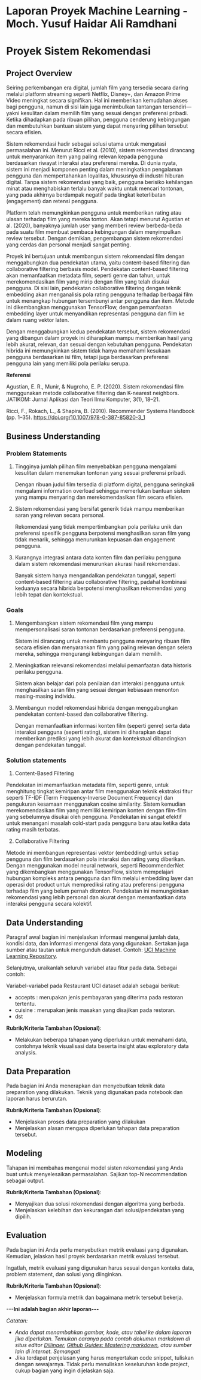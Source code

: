 # Laporan Proyek Machine Learning - Moch. Yusuf Haidar Ali Ramdhani
# Proyek Sistem Rekomendasi

## Project Overview

Seiring perkembangan era digital, jumlah film yang tersedia secara daring melalui platform streaming seperti Netflix, Disney+, dan Amazon Prime Video meningkat secara signifikan. Hal ini memberikan kemudahan akses bagi pengguna, namun di sisi lain juga menimbulkan tantangan tersendiri—yakni kesulitan dalam memilih film yang sesuai dengan preferensi pribadi. Ketika dihadapkan pada ribuan pilihan, pengguna cenderung kebingungan dan membutuhkan bantuan sistem yang dapat menyaring pilihan tersebut secara efisien.

Sistem rekomendasi hadir sebagai solusi utama untuk mengatasi permasalahan ini. Menurut Ricci et al. (2010), sistem rekomendasi dirancang untuk menyarankan item yang paling relevan kepada pengguna berdasarkan riwayat interaksi atau preferensi mereka. Di dunia nyata, sistem ini menjadi komponen penting dalam meningkatkan pengalaman pengguna dan mempertahankan loyalitas, khususnya di industri hiburan digital. Tanpa sistem rekomendasi yang baik, pengguna berisiko kehilangan minat atau menghabiskan terlalu banyak waktu untuk mencari tontonan, yang pada akhirnya berdampak negatif pada tingkat keterlibatan (engagement) dan retensi pengguna.

Platform telah memungkinkan pengguna untuk memberikan rating atau ulasan terhadap film yang mereka tonton. Akan tetapi menurut Agustian et al. (2020), banyaknya jumlah user yang memberi review berbeda-beda pada suatu film membuat pembaca kebingungan dalam menyimpulkan review tersebut. Dengan demikian, pengembangan sistem rekomendasi yang cerdas dan personal menjadi sangat penting.

Proyek ini bertujuan untuk membangun sistem rekomendasi film dengan menggabungkan dua pendekatan utama, yaitu content-based filtering dan collaborative filtering berbasis model. Pendekatan content-based filtering akan memanfaatkan metadata film, seperti genre dan tahun, untuk merekomendasikan film yang mirip dengan film yang telah disukai pengguna. Di sisi lain, pendekatan collaborative filtering dengan teknik embedding akan menganalisis pola rating pengguna terhadap berbagai film untuk menangkap hubungan tersembunyi antar pengguna dan item. Metode ini dikembangkan menggunakan TensorFlow, dengan pemanfaatan embedding layer untuk menyandikan representasi pengguna dan film ke dalam ruang vektor laten.

Dengan menggabungkan kedua pendekatan tersebut, sistem rekomendasi yang dibangun dalam proyek ini diharapkan mampu memberikan hasil yang lebih akurat, relevan, dan sesuai dengan kebutuhan pengguna. Pendekatan hibrida ini memungkinkan sistem tidak hanya memahami kesukaan pengguna berdasarkan isi film, tetapi juga berdasarkan preferensi pengguna lain yang memiliki pola perilaku serupa.

**Referensi**

Agustian, E. R., Munir, & Nugroho, E. P. (2020). Sistem rekomendasi film menggunakan metode collaborative filtering dan K-nearest neighbors. JATIKOM: Jurnal Aplikasi dan Teori Ilmu Komputer, 3(1), 18–21.

Ricci, F., Rokach, L., & Shapira, B. (2010). Recommender Systems Handbook (pp. 1–35). https://doi.org/10.1007/978-0-387-85820-3_1

## Business Understanding

### Problem Statements

1. Tingginya jumlah pilihan film menyebabkan pengguna mengalami kesulitan dalam menemukan tontonan yang sesuai preferensi pribadi.

   Dengan ribuan judul film tersedia di platform digital, pengguna seringkali mengalami information overload sehingga memerlukan bantuan sistem yang mampu menyaring dan merekomendasikan film secara efisien.

2. Sistem rekomendasi yang bersifat generik tidak mampu memberikan saran yang relevan secara personal.

   Rekomendasi yang tidak mempertimbangkan pola perilaku unik dan preferensi spesifik pengguna berpotensi menghasilkan saran film yang tidak menarik, sehingga menurunkan kepuasan dan engagement pengguna.

3. Kurangnya integrasi antara data konten film dan perilaku pengguna dalam sistem rekomendasi menurunkan akurasi hasil rekomendasi.
  
   Banyak sistem hanya mengandalkan pendekatan tunggal, seperti content-based filtering atau collaborative filtering, padahal kombinasi keduanya secara hibrida berpotensi menghasilkan rekomendasi yang lebih tepat dan kontekstual.

### Goals

1. Mengembangkan sistem rekomendasi film yang mampu mempersonalisasi saran tontonan berdasarkan preferensi pengguna.
  
   Sistem ini dirancang untuk membantu pengguna menyaring ribuan film secara efisien dan menyarankan film yang paling relevan dengan selera mereka, sehingga mengurangi kebingungan dalam memilih.

2. Meningkatkan relevansi rekomendasi melalui pemanfaatan data historis perilaku pengguna.

   Sistem akan belajar dari pola penilaian dan interaksi pengguna untuk menghasilkan saran film yang sesuai dengan kebiasaan menonton masing-masing individu.

3. Membangun model rekomendasi hibrida dengan menggabungkan pendekatan content-based dan collaborative filtering.

   Dengan memanfaatkan informasi konten film (seperti genre) serta data interaksi pengguna (seperti rating), sistem ini diharapkan dapat memberikan prediksi yang lebih akurat dan kontekstual dibandingkan dengan pendekatan tunggal.

### Solution statements

1. Content-Based Filtering

Pendekatan ini memanfaatkan metadata film, seperti genre, untuk menghitung tingkat kemiripan antar film menggunakan teknik ekstraksi fitur seperti TF-IDF (Term Frequency-Inverse Document Frequency) dan pengukuran kesamaan menggunakan cosine similarity. Sistem kemudian merekomendasikan film yang memiliki kemiripan konten dengan film-film yang sebelumnya disukai oleh pengguna. Pendekatan ini sangat efektif untuk menangani masalah cold-start pada pengguna baru atau ketika data rating masih terbatas.

2. Collaborative Filtering

Metode ini membangun representasi vektor (embedding) untuk setiap pengguna dan film berdasarkan pola interaksi dan rating yang diberikan. Dengan menggunakan model neural network, seperti RecommenderNet yang dikembangkan menggunakan TensorFlow, sistem mempelajari hubungan kompleks antara pengguna dan film melalui embedding layer dan operasi dot product untuk memprediksi rating atau preferensi pengguna terhadap film yang belum pernah ditonton. Pendekatan ini memungkinkan rekomendasi yang lebih personal dan akurat dengan memanfaatkan data interaksi pengguna secara kolektif.

## Data Understanding
Paragraf awal bagian ini menjelaskan informasi mengenai jumlah data, kondisi data, dan informasi mengenai data yang digunakan. Sertakan juga sumber atau tautan untuk mengunduh dataset. Contoh: [UCI Machine Learning Repository](https://archive.ics.uci.edu/ml/datasets/Restaurant+%26+consumer+data).

Selanjutnya, uraikanlah seluruh variabel atau fitur pada data. Sebagai contoh:  

Variabel-variabel pada Restaurant UCI dataset adalah sebagai berikut:
- accepts : merupakan jenis pembayaran yang diterima pada restoran tertentu.
- cuisine : merupakan jenis masakan yang disajikan pada restoran.
- dst

**Rubrik/Kriteria Tambahan (Opsional)**:
- Melakukan beberapa tahapan yang diperlukan untuk memahami data, contohnya teknik visualisasi data beserta insight atau exploratory data analysis.

## Data Preparation
Pada bagian ini Anda menerapkan dan menyebutkan teknik data preparation yang dilakukan. Teknik yang digunakan pada notebook dan laporan harus berurutan.

**Rubrik/Kriteria Tambahan (Opsional)**: 
- Menjelaskan proses data preparation yang dilakukan
- Menjelaskan alasan mengapa diperlukan tahapan data preparation tersebut.

## Modeling
Tahapan ini membahas mengenai model sisten rekomendasi yang Anda buat untuk menyelesaikan permasalahan. Sajikan top-N recommendation sebagai output.

**Rubrik/Kriteria Tambahan (Opsional)**: 
- Menyajikan dua solusi rekomendasi dengan algoritma yang berbeda.
- Menjelaskan kelebihan dan kekurangan dari solusi/pendekatan yang dipilih.

## Evaluation
Pada bagian ini Anda perlu menyebutkan metrik evaluasi yang digunakan. Kemudian, jelaskan hasil proyek berdasarkan metrik evaluasi tersebut.

Ingatlah, metrik evaluasi yang digunakan harus sesuai dengan konteks data, problem statement, dan solusi yang diinginkan.

**Rubrik/Kriteria Tambahan (Opsional)**: 
- Menjelaskan formula metrik dan bagaimana metrik tersebut bekerja.

**---Ini adalah bagian akhir laporan---**

_Catatan:_
- _Anda dapat menambahkan gambar, kode, atau tabel ke dalam laporan jika diperlukan. Temukan caranya pada contoh dokumen markdown di situs editor [Dillinger](https://dillinger.io/), [Github Guides: Mastering markdown](https://guides.github.com/features/mastering-markdown/), atau sumber lain di internet. Semangat!_
- Jika terdapat penjelasan yang harus menyertakan code snippet, tuliskan dengan sewajarnya. Tidak perlu menuliskan keseluruhan kode project, cukup bagian yang ingin dijelaskan saja.
